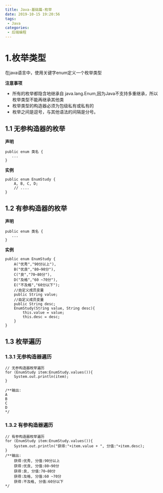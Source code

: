 ```yaml
---
title: Java-基础篇-枚举
date: 2019-10-15 19:20:56
tags: 
 - Java
categories:
 - 后端编程
---
```

# 1.枚举类型
在java语言中，使用关键字enum定义一个枚举类型

**注意事项**
- 所有的枚举都隐含地继承自 java.lang.Enum,因为Java不支持多重继承，所以枚举类型不能再继承其他类
- 枚举类型的构造器必须为包级私有或私有的
- 枚举之间是逗号，与其他语法的间隔是分号。

## 1.1 无参构造器的枚举
**声明**
```
public enum 类名 {
   ...
}
```
**实例**
```
public enum EnumStudy {
    A, B, C, D;
    // ....
}
```
## 1.2 有参构造器的枚举
**声明**
```
public enum 类名 {
   ...
}
```
**实例**
```
public enum EnumStudy {
    A("优秀","90分以上"),
    B("优良","80~90分"),
    C("良","70~80分"),
    D("及格","60 ~70分"),
    E("不及格","60分以下");
    //自定义成员变量
    public String value;
    //自定义成员变量
    public String desc;
    EnumStudy(String value, String desc){
        this.value = value;
        this.desc = desc;
    }
}
```
## 1.3 枚举遍历
### 1.3.1 无参构造器遍历
```
// 无参构造器枚举遍历
for (EnumStudy item:EnumStudy.values()){
    System.out.println(item);
}

/**输出:
A
B
C
D
*/
```

### 1.3.2 有参构造器遍历
```
// 有参构造器枚举遍历
for (EnumStudy item:EnumStudy.values()){
    System.out.println("获得:"+item.value + ", 分值:"+item.desc);
}
/**输出:
    获得:优秀, 分值:90分以上
    获得:优良, 分值:80~90分
    获得:良, 分值:70~80分
    获得:及格, 分值:60 ~70分
    获得:不及格, 分值:60分以下
*/
```